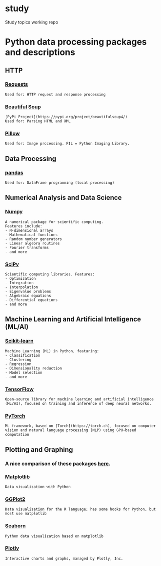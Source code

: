 # study
Study topics working repo

# Python data processing packages and descriptions
## HTTP 
### [Requests](https://requests.readthedocs.io/en/latest/)
    Used for: HTTP request and response processing
### [Beautiful Soup](beautiful-soup-4.readthedocs.io/en/latest/)
    [PyPi Project](https://pypi.org/project/beautifulsoup4/)
    Used for: Parsing HTML and XML
### [Pillow](https://python-pillow.org) 
    Used for: Image processing. PIL = Python Imaging Library.

## Data Processing
### [pandas](https://pandas.pydata.org/)
    Used for: DataFrame programming (local processing) 

## Numerical Analysis and Data Science
### [Numpy](https://numpy.org/)
    A numerical package for scientific computing.
    Features include:
    - N-dimensional arrays
    - Mathematical functions
    - Random number generators
    - Linear algebra routines
    - Fourier transforms
    - and more
### [SciPy](https://scipy.org/)
    Scientific computing libraries. Features:
    - Optimization
    - Integration
    - Interpolation
    - Eigenvalue problems
    - Algebraic equations
    - Differential equations
    - and more

## Machine Learning and Artificial Intelligence (ML/AI)
### [Scikit-learn](https://scikit-learn.org/)
    Machine Learning (ML) in Python, featuring:
    - Classification
    - Clustering
    - Regression
    - Dimensionality reduction
    - Model selection
    - and more
### [TensorFlow](https://www.tensorflow.org/)
    Open-source library for machine learning and artificial intelligence (ML/AI), focused on training and inference of deep neural networks.
### [PyTorch](https://pytorch.org/)
    ML framework, based on [Torch](https://torch.ch), focused on computer vision and natural language processing (NLP) using GPU-based computation

## Plotting and Graphing
### A nice comparison of these packages [here](https://ritza.co/articles/matplotlib-vs-seaborn-vs-plotly-vs-MATLAB-vs-ggplot2-vs-pandas/).
### [Matplotlib](https://matplotlib.org/)
    Data visualization with Python
### [GGPlot2](https://ggplot2.tidyverse.org/)
    Data visualization for the R language; has some hooks for Python, but most use matplotlib
### [Seaborn](https://seaborn.pydata.org/)
    Python data visualization based on matplotlib
### [Plotly](https://plotly.com)
    Interactive charts and graphs, managed by Plotly, Inc.

